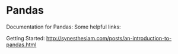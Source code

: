 # Pandas

Documentation for Pandas:
Some helpful links:

Getting Started:
http://synesthesiam.com/posts/an-introduction-to-pandas.html
